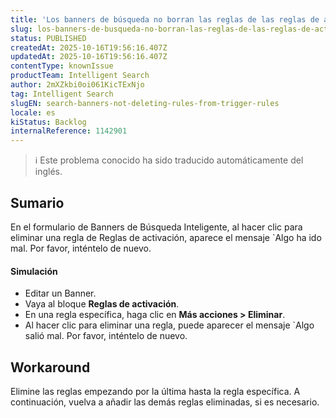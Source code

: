 ```yaml
---
title: 'Los banners de búsqueda no borran las reglas de las reglas de activación'
slug: los-banners-de-busqueda-no-borran-las-reglas-de-las-reglas-de-activacion
status: PUBLISHED
createdAt: 2025-10-16T19:56:16.407Z
updatedAt: 2025-10-16T19:56:16.407Z
contentType: knownIssue
productTeam: Intelligent Search
author: 2mXZkbi0oi061KicTExNjo
tag: Intelligent Search
slugEN: search-banners-not-deleting-rules-from-trigger-rules
locale: es
kiStatus: Backlog
internalReference: 1142901
---
```


>ℹ️ Este problema conocido ha sido traducido automáticamente del inglés.

## Sumario


En el formulario de Banners de Búsqueda Inteligente, al hacer clic para eliminar una regla de Reglas de activación, aparece el mensaje `Algo ha ido mal. Por favor, inténtelo de nuevo.


#### Simulación



- Editar un Banner.
- Vaya al bloque **Reglas de activación**.
- En una regla específica, haga clic en **Más acciones > Eliminar**.
- Al hacer clic para eliminar una regla, puede aparecer el mensaje `Algo salió mal. Por favor, inténtelo de nuevo.

## Workaround


Elimine las reglas empezando por la última hasta la regla específica. A continuación, vuelva a añadir las demás reglas eliminadas, si es necesario.




